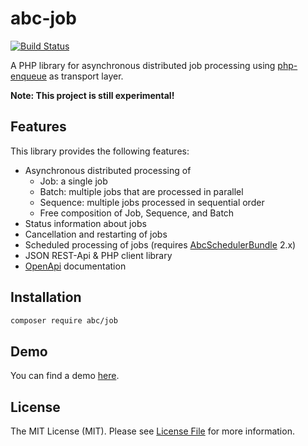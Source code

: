 # abc-job

[![Build Status](https://travis-ci.org/aboutcoders/php-job.png?branch=master)](https://travis-ci.org/aboutcoders/php-job)

A PHP library for asynchronous distributed job processing using [php-enqueue](https://github.com/php-enqueue) as transport layer.

**Note: This project is still experimental!**

## Features

This library provides the following features:

* Asynchronous distributed processing of 
    * Job: a single job
    * Batch: multiple jobs that are processed in parallel
    * Sequence: multiple jobs processed in sequential order
    * Free composition of Job, Sequence, and Batch
* Status information about jobs
* Cancellation and restarting of jobs
* Scheduled processing of jobs (requires [AbcSchedulerBundle](https://github.com/aboutcoders/scheduler-bundle/blob/master/AbcSchedulerBundle.php) 2.x) 
* JSON REST-Api & PHP client library
* [OpenApi](https://www.openapis.org/) documentation

## Installation

```bash
composer require abc/job
```

## Demo

You can find a demo [here](https://gitlab.com/hasc/abc-job-demo/).

## License

The MIT License (MIT). Please see [License File](./LICENSE) for more information.

